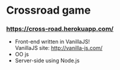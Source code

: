 # Crossroad game
### https://cross-road.herokuapp.com/ 

* Front-end written in VanillaJS! <br />
  VanillaJS site: http://vanilla-js.com/
* OO js
* Server-side using Node.js
